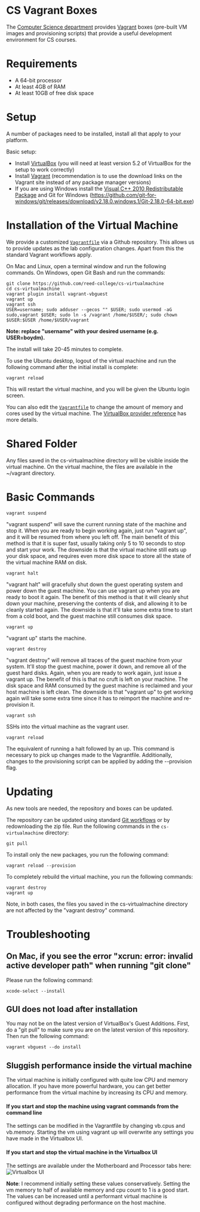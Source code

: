 # CS Vagrant Boxes

The [Computer Science department](http://www.reed.edu/computer-science/) provides [Vagrant](https://www.vagrantup.com) boxes (pre-built VM images and provisioning scripts) that provide a useful development environment for CS courses.

# Requirements

*   A 64-bit processor
*   At least 4GB of RAM
*   At least 10GB of free disk space

# Setup

A number of packages need to be installed, install all that apply to your platform.

Basic setup:

*   Install [VirtualBox](https://www.virtualbox.org) (you will need at least version 5.2 of VirtualBox for the setup to work correctly)
*   Install [Vagrant](https://www.vagrantup.com/downloads.html) (recommendation is to use the download links on the Vagrant site instead of any package manager versions)
*   If you are using Windows install the [Visual C++ 2010 Redistributable Package](http://www.microsoft.com/en-us/download/details.aspx?id=8328) and Git for Windows (https://github.com/git-for-windows/git/releases/download/v2.18.0.windows.1/Git-2.18.0-64-bit.exe)

# Installation of the Virtual Machine

We provide a customized [`Vagrantfile`](https://www.vagrantup.com/docs/vagrantfile/) via a Github repository. This allows us to provide updates as the lab configuration changes. Apart from this the standard Vagrant workflows apply.

On Mac and Linux, open a terminal window and run the following commands. On Windows, open Git Bash and run the commands:

    git clone https://github.com/reed-college/cs-virtualmachine
    cd cs-virtualmachine
    vagrant plugin install vagrant-vbguest
    vagrant up
    vagrant ssh
    USER=username; sudo adduser --gecos "" $USER; sudo usermod -aG sudo,vagrant $USER; sudo ln -s /vagrant /home/$USER/; sudo chown $USER:$USER /home/$USER/vagrant

**Note: replace "username" with your desired username (e.g. USER=boydm).** 

The install will take 20-45 minutes to complete.

To use the Ubuntu desktop, logout of the virtual machine and run the following command after the initial install is complete:
    
    vagrant reload

This will restart the virtual machine, and you will be given the Ubuntu login screen.

You can also edit the [`Vagrantfile`](https://www.vagrantup.com/docs/vagrantfile/) to change the amount of memory and cores used by the virtual machine. The [VirtualBox provider reference](https://www.vagrantup.com/docs/virtualbox/configuration.html) has more details.

# Shared Folder

Any files saved in the cs-virtualmachine directory will be visible inside the virtual machine. On the virtual machine, the files are available in the ~/vagrant directory.

# Basic Commands

    vagrant suspend
"vagrant suspend" will save the current running state of the machine and stop it. When you are ready to begin working again, just run "vagrant up", and it will be resumed from where you left off. The main benefit of this method is that it is super fast, usually taking only 5 to 10 seconds to stop and start your work. The downside is that the virtual machine still eats up your disk space, and requires even more disk space to store all the state of the virtual machine RAM on disk.

    vagrant halt
"vagrant halt" will gracefully shut down the guest operating system and power down the guest machine. You can use vagrant up when you are ready to boot it again. The benefit of this method is that it will cleanly shut down your machine, preserving the contents of disk, and allowing it to be cleanly started again. The downside is that it'll take some extra time to start from a cold boot, and the guest machine still consumes disk space.

    vagrant up
"vagrant up" starts the machine.

    vagrant destroy
"vagrant destroy" will remove all traces of the guest machine from your system. It'll stop the guest machine, power it down, and remove all of the guest hard disks. Again, when you are ready to work again, just issue a vagrant up. The benefit of this is that no cruft is left on your machine. The disk space and RAM consumed by the guest machine is reclaimed and your host machine is left clean. The downside is that "vagrant up" to get working again will take some extra time since it has to reimport the machine and re-provision it.

    vagrant ssh
SSHs into the virtual machine as the vagrant user. 

    vagrant reload
The equivalent of running a halt followed by an up. This command is necessary to pick up changes made to the Vagrantfile. Additionally, changes to the provisioning script can be applied by adding the --provision flag.
 
# Updating

As new tools are needed, the repository and boxes can be updated.

The repository can be updated using standard [Git workflows](https://help.github.com/articles/fetching-a-remote) or by redownloading the zip file. Run the following commands in the `cs-virtualmachine` directory:

    git pull

To install only the new packages, you run the following command:

    vagrant reload --provision

To completely rebuild the virtual machine, you run the following commands:

    vagrant destroy
    vagrant up
    
Note, in both cases, the files you saved in the cs-virtualmachine directory are not affected by the "vagrant destroy" command.

# Troubleshooting

## On Mac, if you see the error "xcrun: error: invalid active developer path" when running "git clone"
Please run the following command:
    
    xcode-select --install

## GUI does not load after installation
You may not be on the latest version of VirtualBox's Guest Additions. First, do a "git pull" to make sure you are on the latest version of this repository. Then run the following command:

    vagrant vbguest --do install
    

## Sluggish performance inside the virtual machine
The virtual machine is initially configured with quite low CPU and memory allocation. If you have more powerful hardware, you can get better performance from the virtual machine by increasing its CPU and memory.

#### If you start and stop the machine using vagrant commands from the command line ####

The settings can be modified in the Vagrantfile by changing vb.cpus and vb.memory. Starting the vm using vagrant up will overwrite any settings you have made in the Virtualbox UI.


#### If you start and stop the virtual machine in the Virtualbox UI ####

The settings are available under the Motherboard and Processor tabs here:
![Virtualbox UI](https://www.evernote.com/shard/s258/sh/052a89bf-0343-424c-9b95-7fa03cc7c3de/db4f4ffcb3159fca/res/a39cec16-6e56-4336-a722-ccff5ee724f0/skitch.png?resizeSmall&width=832)

**Note**: I recommend initially setting these values conservatively. Setting the vm memory to half of available memory and cpu count to 1 is a good start. The values can be increased until a performant virtual machine is configured without degrading performance on the host machine.
